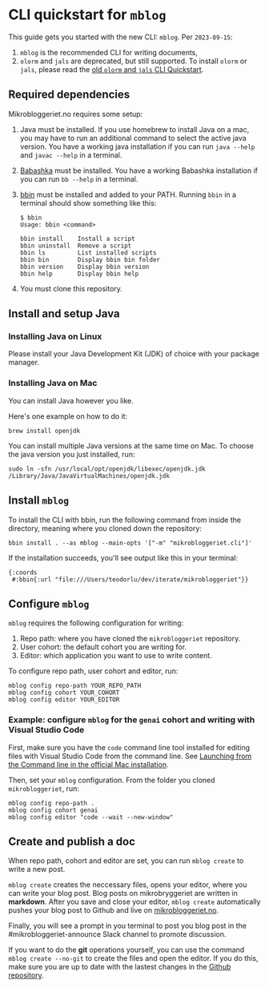 # CLI quickstart for `mblog`

This guide gets you started with the new CLI: `mblog`.
Per `2023-09-15`:

1. `mblog` is the recommended CLI for writing documents,
2. `olorm` and `jals` are deprecated, but still supported.
   To install `olorm` or `jals`, please read the [old `olorm` and `jals` CLI Quickstart].

[old `olorm` and `jals` CLI Quickstart]: cli-quickstart.md

## Required dependencies

Mikrobloggeriet.no requires some setup:

1. Java must be installed.
   If you use homebrew to install Java on a mac, you may have to run an additional command to select the active java version.
   You have a working java installation if you can run `java --help` and `javac --help` in a terminal.

2. [Babashka] must be installed.
   You have a working Babashka installation if you can run `bb --help` in a terminal.

3. [bbin] must be installed and added to your PATH.
   Running `bbin` in a terminal should show something like this:

    ```shell
    $ bbin
    Usage: bbin <command>

    bbin install    Install a script
    bbin uninstall  Remove a script
    bbin ls         List installed scripts
    bbin bin        Display bbin bin folder
    bbin version    Display bbin version
    bbin help       Display bbin help
    ```

4. You must clone this repository.

[Babashka]: https://babashka.org/
[bbin]: https://github.com/babashka/bbin

## Install and setup Java

### Installing Java on Linux

Please install your Java Development Kit (JDK) of choice with your package manager.

### Installing Java on Mac

You can install Java however you like.

Here's one example on how to do it:

```shell
brew install openjdk
```

You can install multiple Java versions at the same time on Mac.
To choose the java version you just installed, run:

```shell
sudo ln -sfn /usr/local/opt/openjdk/libexec/openjdk.jdk /Library/Java/JavaVirtualMachines/openjdk.jdk
```

## Install `mblog`

To install the CLI with bbin, run the following command from inside the directory, meaning where you cloned down the repository:

```shell
bbin install . --as mblog --main-opts '["-m" "mikrobloggeriet.cli"]'
```

If the installation succeeds, you'll see output like this in your terminal:

```
{:coords
 #:bbin{:url "file:///Users/teodorlu/dev/iterate/mikrobloggeriet"}}
```

## Configure `mblog`

`mblog` requires the following configuration for writing:

1. Repo path: where you have cloned the `mikrobloggeriet` repository.
2. User cohort: the default cohort you are writing for.
3. Editor: which application you want to use to write content.

To configure repo path, user cohort and editor, run:

    mblog config repo-path YOUR_REPO_PATH
    mblog config cohort YOUR_COHORT
    mblog config editor YOUR_EDITOR

### Example: configure `mblog` for the `genai` cohort and writing with Visual Studio Code

First, make sure you have the `code` command line tool installed for editing files with Visual Studio Code from the command line.
See [Launching from the Command line in the official Mac installation][code-docs-setup-mac].

[code-docs-setup-mac]: https://code.visualstudio.com/docs/setup/mac

Then, set your `mblog` configuration.
From the folder you cloned `mikrobloggeriet`, run:

    mblog config repo-path .
    mblog config cohort genai
    mblog config editor "code --wait --new-window"

## Create and publish a doc
When repo path, cohort and editor are set, you can run `mblog create` to write a new post.

`mblog create` creates the neccessary files, opens your editor, where you can write your blog post. 
Blog posts on mikrobryggeriet are written in __markdown__. After you save and close your editor, `mblog create` automatically pushes your blog post to Github and live on [mikrobloggeriet.no].

Finally, you will see a prompt in you terminal to post you blog post in the #mikrobloggeriet-announce Slack channel to promote discussion.

If you want to do the __git__ operations yourself, you can use the command `mblog create --no-git` to create the files and open the editor. If you do this, make sure you are up to date with the lastest changes in the [Github repository].

[mikrobloggeriet.no]: https://mikrobloggeriet.no
[Github repository]: https://github.com/iterate/mikrobloggeriet/

